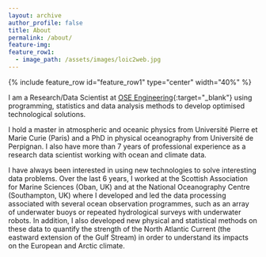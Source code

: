 ```yaml
---
layout: archive
author_profile: false
title: About
permalink: /about/
feature-img:
feature_row1:
  - image_path: /assets/images/loic2web.jpg
---
```



{% include feature_row id="feature_row1" type="center" width="40%" %}


I am a Research/Data Scientist at [OSE Engineering](http://ose-engineering.fr/){:target="_blank"} using programming, statistics and data analysis methods to develop optimised technological solutions.

I hold a master in atmospheric and oceanic physics from Université Pierre et Marie Curie (Paris)  and a PhD in physical oceanography from Université de Perpignan. I also have more than 7 years of professional experience as a research data scientist working with ocean and climate data.

I have always been interested in using new technologies to solve interesting data problems. Over the last 6 years, I worked at the Scottish Association for Marine Sciences (Oban, UK) and at the National Oceanography Centre (Southampton, UK) where I developed and led the data processing associated with several ocean observation programmes, such as an array of underwater buoys or repeated hydrological surveys with underwater robots.  In addition, I also developed new physical and statistical methods on these data to quantify the strength of the North Atlantic Current (the eastward extension of the Gulf Stream) in order to understand its impacts on the European and Arctic climate.
